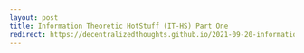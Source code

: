 ```yaml
---
layout: post
title: Information Theoretic HotStuff (IT-HS) Part One
redirect: https://decentralizedthoughts.github.io/2021-09-20-information-theoretic-hotstuff-it-hs-part-one/
---
```

